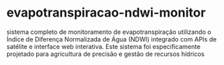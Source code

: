 # evapotranspiracao-ndwi-monitor
sistema completo de monitoramento de evapotranspiração utilizando o Índice de Diferença Normalizada de Água (NDWI) integrado com APIs de satélite e interface web interativa. Este sistema foi especificamente projetado para agricultura de precisão e gestão de recursos hídricos
